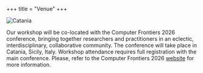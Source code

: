 +++
title = "Venue"
+++

![Catania](https://www.computingfrontiers.org/2026/img/banner_home.jpg)

Our workshop will be co-located with the Computer Frontiers 2026 conference, bringing together researchers and practitioners in an eclectic, interdisciplinary, collaborative community.
The conference will take place in Catania, Sicily, Italy.
Workshop attendance requires full registration with the main conference.
Please, refer to the Computer Frontiers 2026 [website](https://www.computingfrontiers.org/2026/index.html) for more information.
